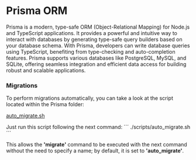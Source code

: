 # Prisma ORM

Prisma is a modern, type-safe ORM (Object-Relational Mapping) for Node.js and TypeScript applications. It provides a powerful and intuitive way to interact with databases by generating type-safe query builders based on your database schema. With Prisma, developers can write database queries using TypeScript, benefiting from type-checking and auto-completion features. Prisma supports various databases like PostgreSQL, MySQL, and SQLite, offering seamless integration and efficient data access for building robust and scalable applications.

### Migrations

To perform migrations automatically, you can take a look at the script located within the Prisma folder:

[auto_migrate.sh](../scripts/auto_migrate.sh)


Just run this script following the next command:
´´´
./scripts/auto_migrate.sh
´´´

This allows the **'migrate'** command to be executed with the next command without the need to specify a name; by default, it is set to **'auto_migrate'**.

